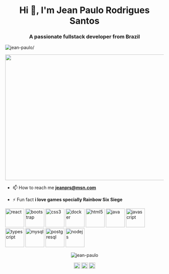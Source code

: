 <h1 align="center">Hi 👋, I'm Jean Paulo Rodrigues Santos</h1>
<h3 align="center">A passionate fullstack developer from Brazil</h3>
<p align="left"> <img src=https://komarev.com/ghpvc/?username=jean-paulo alt=jean-paulo/> </p>

<p align="center"><img align="center" src="https://media.giphy.com/media/l0K4k1O7RJSghST3a/giphy.gif" width="600" height="400"/></p>

- 📫 How to reach me **jeanprs@msn.com**

- ⚡ Fun fact **i love games specially Rainbow Six Siege**

<p align="left"><img src=https://konpa.github.io/devicon/devicon.git/icons/react/react-original-wordmark.svg alt=react width="60" height="60"/> <img src=https://konpa.github.io/devicon/devicon.git/icons/bootstrap/bootstrap-plain.svg alt=bootstrap width="60" height="60"/> <img src=https://konpa.github.io/devicon/devicon.git/icons/css3/css3-original-wordmark.svg alt=css3 width="60" height="60"/> <img src=https://konpa.github.io/devicon/devicon.git/icons/docker/docker-original-wordmark.svg alt=docker width="60" height="60"/> <img src=https://konpa.github.io/devicon/devicon.git/icons/html5/html5-original-wordmark.svg alt=html5 width="60" height="60"/> <img src=https://konpa.github.io/devicon/devicon.git/icons/java/java-original-wordmark.svg alt=java width="60" height="60"/> <img src=https://konpa.github.io/devicon/devicon.git/icons/javascript/javascript-original.svg alt=javascript width="60" height="60"/> <img src=https://konpa.github.io/devicon/devicon.git/icons/typescript/typescript-original.svg alt=typescript width="60" height="60"/> <img src=https://konpa.github.io/devicon/devicon.git/icons/mysql/mysql-original-wordmark.svg alt=mysql width="60" height="60"/> <img src=https://konpa.github.io/devicon/devicon.git/icons/postgresql/postgresql-original-wordmark.svg alt=postgresql width="60" height="60"/> <img src=https://konpa.github.io/devicon/devicon.git/icons/nodejs/nodejs-original-wordmark.svg alt=nodejs width="60" height="60"/></p><p align="center"> <img src=https://github-readme-stats.vercel.app/api?username=jean-paulo&show_icons=true alt=jean-paulo /> </p>

<p align="center">
<a href=https://linkedin.com/in/jean-paulo-rodrigues target="blank"><img align="center" src=https://cdn.jsdelivr.net/npm/simple-icons@3.0.1/icons/linkedin.svg alt="jean-paulo-rodrigues" height="20" width="20" /></a>
<a href=https://fb.com/jeaanprs target="blank"><img align="center" src=https://cdn.jsdelivr.net/npm/simple-icons@3.0.1/icons/facebook.svg alt="jeaanprs" height="20" width="20" /></a>
<a href=https://instagram.com/jeanprs_ target="blank"><img align="center" src=https://cdn.jsdelivr.net/npm/simple-icons@3.0.1/icons/instagram.svg alt="jeanprs_" height="20" width="20" /></a>
</p>
